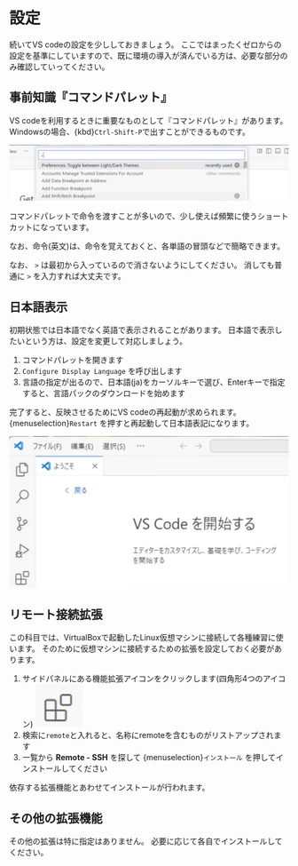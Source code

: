 # 設定

続いてVS codeの設定を少ししておきましょう。
ここではまったくゼロからの設定を基準にしていますので、既に環境の導入が済んでいる方は、必要な部分のみ確認していってください。

## 事前知識『コマンドパレット』

VS codeを利用するときに重要なものとして『コマンドパレット』があります。
Windowsの場合、{kbd}`Ctrl-Shift-P`で出すことができるものです。

![コマンドパレットを出したところ](images/vscode-command.png)

コマンドパレットで命令を渡すことが多いので、少し使えば頻繁に使うショートカットになっています。

なお、命令(英文)は、命令を覚えておくと、各単語の冒頭などで簡略できます。

なお、 `>` は最初から入っているので消さないようにしてください。
消しても普通に `>` を入力すれば大丈夫です。

## 日本語表示

初期状態では日本語でなく英語で表示されることがあります。
日本語で表示したいという方は、設定を変更して対応しましょう。

1. コマンドパレットを開きます
2. `Configure Display Language` を呼び出します
3. 言語の指定が出るので、日本語(ja)をカーソルキーで選び、Enterキーで指定すると、言語パックのダウンロードを始めます

完了すると、反映させるためにVS codeの再起動が求められます。
{menuselection}`Restart` を押すと再起動して日本語表記になります。

![日本語表記に切り替わった状況](images/vscode-display-japanese.png)

## リモート接続拡張

この科目では、VirtualBoxで起動したLinux仮想マシンに接続して各種練習に使います。
そのために仮想マシンに接続するための拡張を設定しておく必要があります。

1. サイドパネルにある機能拡張アイコンをクリックします(四角形4つのアイコン) ![機能拡張ボタン](images/vscode-ext.png)
2. 検索に`remote`と入れると、名称にremoteを含むものがリストアップされます
3. 一覧から **Remote - SSH** を探して {menuselection}`インストール` を押してインストールしてください

依存する拡張機能とあわせてインストールが行われます。

## その他の拡張機能

その他の拡張は特に指定はありません。
必要に応じて各自でインストールしてください。
